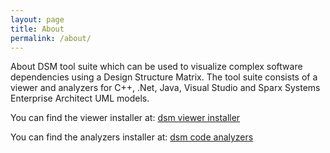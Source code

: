 ```yaml
---
layout: page
title: About
permalink: /about/
---
```


About DSM tool suite which can be used to visualize complex software dependencies using a Design Structure Matrix.
The tool suite consists of a viewer and analyzers for C++, .Net, Java, Visual Studio and Sparx Systems Enterprise Architect UML models.

You can find the viewer installer at:
[dsm viewer installer](https://dsmsuite.github.io/assets/DsmSuite.Viewer.msi)

You can find the analyzers installer at:
[dsm code analyzers](https://dsmsuite.github.io/assets/DsmSuite.Analyzers.msi)

[dsmsuite-organization]: https://github.com/dsmsuite
